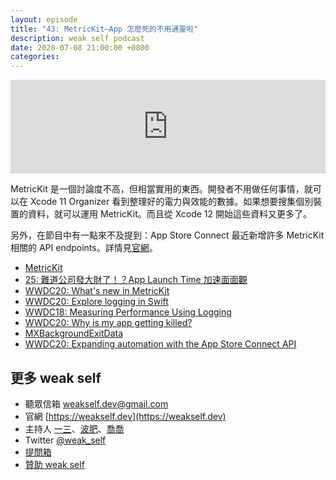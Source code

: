 ```yaml
---
layout: episode
title: "43: MetricKit—App 怎麼死的不用通靈啦"
description: weak self podcast
date: 2020-07-08 21:00:00 +0800
categories: 
---
```

<iframe src="https://www.listennotes.com/embedded/e/1c83912a5d7745e0bf51744f3dfdfc5a/" width="100%" style="width: 1px; min-width: 100%;" frameborder="0" scrolling="no"></iframe>

MetricKit 是一個討論度不高，但相當實用的東西。開發者不用做任何事情，就可以在 Xcode 11 Organizer 看到整理好的電力與效能的數據。如果想要搜集個別裝置的資料，就可以運用 MetricKit。而且從 Xcode 12 開始這些資料又更多了。

另外，在節目中有一點來不及提到：App Store Connect 最近新增許多 MetricKit 相關的 API endpoints。詳情見[官網](https://developer.apple.com/app-store-connect/api/)。

- [MetricKit](https://developer.apple.com/documentation/metrickit)
- [25: 難道公司發大財了！？App Launch Time 加速面面觀](https://weakself.dev/episodes/25)
- [WWDC20: What's new in MetricKit](https://developer.apple.com/videos/play/wwdc2020/10081/)
- [WWDC20: Explore logging in Swift](https://developer.apple.com/videos/play/wwdc2020/10168/)
- [WWDC18: Measuring Performance Using Logging](https://developer.apple.com/videos/play/wwdc2018/405/)
- [WWDC20: Why is my app getting killed?](https://developer.apple.com/videos/play/wwdc2020/10078/)
- [MXBackgroundExitData](https://developer.apple.com/documentation/metrickit/mxbackgroundexitdata)
- [WWDC20: Expanding automation with the App Store Connect API](https://developer.apple.com/videos/play/wwdc2020/10004/)


## 更多 weak self

* 聽眾信箱 [weakself.dev@gmail.com](mailto:weakself.dev@gmail.com)
* 官網 [https://weakself.dev](https://weakself.dev)
* 主持人 [一三](https://twitter.com/ethanhuang13)、[波肥](https://twitter.com/PofatTseng)、[喬喬](https://twitter.com/joe_trash_talk)
* Twitter [@weak_self](https://twitter.com/weak_self)
* [提問箱](https://peing.net/zh-TW/weak_self)
* [贊助 weak self](https://weakself.dev/#donation)